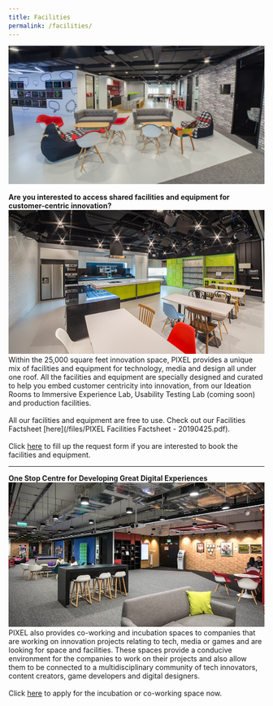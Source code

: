 ```yaml
---
title: Facilities
permalink: /facilities/
---
```

![](/images/facilities/Facilities_banner_edited.jpg)

**Are you interested to access shared facilities and equipment for customer-centric innovation?**
![](/images/facilities/Facilities_img1_edited.jpg)
Within the 25,000 square feet innovation space, PIXEL provides a unique mix of facilities and equipment for technology, media and design all under one roof. All the facilities and equipment are specially designed and curated to help you embed customer centricity into innovation, from our Ideation Rooms to Immersive Experience Lab, Usability Testing Lab (coming soon) and production facilities. <br><br>All our facilities and equipment are free to use. Check out our Facilities Factsheet [here](/files/PIXEL Facilities Factsheet - 20190425.pdf). <br><br>Click [here](https://go.gov.sg/preqform) to fill up the request form if you are interested to book the facilities and equipment.
***
**One Stop Centre for Developing Great Digital Experiences**
![](/images/facilities/IMG_8072-common-area-l2.jpg)
PIXEL also provides co-working and incubation spaces to companies that are working on innovation projects relating to tech, media or games and are looking for space and facilities. These spaces provide a conducive environment for the companies to work on their projects and also allow them to be connected to a multidisciplinary community of tech innovators, content creators, game developers and digital designers.<br><br>
Click [here](https://go.gov.sg/preqform) to apply for the incubation or co-working space now.
